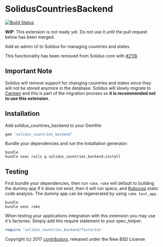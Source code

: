 SolidusCountriesBackend
=======================

[![Build Status](https://travis-ci.org/solidusio-contrib/solidus_countries_backend.svg?branch=master)](https://travis-ci.org/solidusio-contrib/solidus_countries_backend)

**WIP**: This extension is not ready yet. Do not use it until the pull
request below has been merged.

Add an admin UI to Solidus for managing countries and states.

This functionality has been removed from Solidus core with
[#2118](https://github.com/solidusio/solidus/pull/2118).

Important Note
--------------

Solidus will remove support for changing countries and states since they
will not be stored anymore in the database. Solidus will slowly migrate to [Carmen](https://github.com/jim/carmen) and this is part of the
migration process so **it is recommended not to use this extension**.

Installation
------------

Add solidus_countries_backend to your Gemfile:

```ruby
gem 'solidus_countries_backend'
```

Bundle your dependencies and run the installation generator:

```shell
bundle
bundle exec rails g solidus_countries_backend:install
```

Testing
-------

First bundle your dependencies, then run `rake`. `rake` will default to building the dummy app if it does not exist, then it will run specs, and [Rubocop](https://github.com/bbatsov/rubocop) static code analysis. The dummy app can be regenerated by using `rake test_app`.

```shell
bundle
bundle exec rake
```

When testing your applications integration with this extension you may use it's factories.
Simply add this require statement to your spec_helper:

```ruby
require 'solidus_countries_backend/factories'
```

Copyright (c) 2017 [contributors](https://github.com/solidusio-contrib/solidus_countries_backend/graphs/contributors), released under the New BSD License
